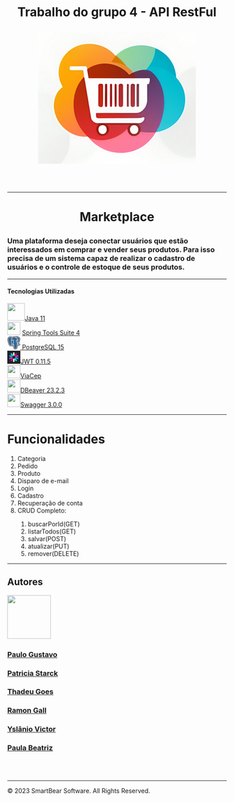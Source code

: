 # <p align="center">Trabalho do grupo 4 - API RestFul</p>
<p align="center">
<img src="https://github.com/patriciastarck/trabalho-em-grupo-g4/blob/main/grupo4/img/logo.png">
</p>



<br>
<br>
<hr>

# <p align="center">Marketplace</p>

<h3>Uma plataforma deseja conectar usuários que estão interessados em comprar e
vender seus produtos. Para isso precisa de um sistema capaz de realizar o cadastro
de usuários e o controle de estoque de seus produtos.</h3>
<hr>


<h4>Tecnologias Utilizadas</h4>
 <img src="https://github.com/eduardocs90/POO2023_Grupo6/assets/141193350/da426343-ad69-4070-af0e-b81ac4303722" height="40" width="40"><a href="https://www.oracle.com/br/java/technologies/javase/jdk11-archive-downloads.html">Java 11</a>
 <br>
 <img src="https://github.com/eduardocs90/POO2023_Grupo6/assets/141193350/0ae95b40-0108-4e12-9b64-b1c8d75ce611" height="30" width="30"> <a href="https://spring.io/tools">Spring Tools Suite 4</a>
 <br>
<a href="https://www.postgresql.org/"> <img src="https://github.com/patriciastarck/trabalho-em-grupo-g4/blob/main/postgresql.png" height="30" width="30"> PostgreSQL 15</a>
 <br>
 <a  href="https://jwt.io/"> <img src="https://github.com/patriciastarck/trabalho-em-grupo-g4/blob/main/logo_jwt.png" height="30" width="30">JWT 0.11.5</a>
 <br>
 <a href="https://viacep.com.br/"><img src="https://cdn.discordapp.com/attachments/1135259300361674943/1166077679427129525/Sem_titulo.png?ex=65492d77&is=6536b877&hm=d0b410374a4d15625e079a49567c8d4e79ca36f52d4c69b92c9d56d15be38b09&" height="30" width="30">ViaCep</a>
 <br>
<a href="https://dbeaver.io/"> <img src="https://cdn.discordapp.com/attachments/1135259300361674943/1166078264205389925/dbeaver.256x253.png?ex=65492e02&is=6536b902&hm=aeb9ec430cee817c84c84a8202fbeb929fd468dff150bac31d3d8d94160e0ac3&" height="30" width="30">DBeaver 23.2.3</a>
<br>
 <a href="https://swagger.io/"><img src="https://cdn.discordapp.com/attachments/1135259300361674943/1166078264457043968/swagger.png?ex=65492e02&is=6536b902&hm=44cc62e6db2ccb497ce0a48ee9e4e471a34ad33a602ee14e42511064ab1d84f4&" height="30" width="30">Swagger 3.0.0</a>
 <hr>

# Funcionalidades
<ol>
 <li>Categoria</li>
 <li>Pedido</li>
 <li>Produto</li>
 <li>Disparo de e-mail</li>
 <li>Login</li>
 <li>Cadastro</li>
 <li>Recuperação de conta</li>
 <li>CRUD Completo: </li>
  <ol>
   <li>buscarPorId(GET)</li>
   <li>listarTodos(GET)</li>
   <li>salvar(POST)</li>
   <li>atualizar(PUT)</li>
   <li>remover(DELETE)</li>
  </ol>
</ol>

 <hr>

<h2>Autores</h2>  
<img src="https://cdn.discordapp.com/attachments/1135262336819679372/1140675577733464254/github-logo-git-hub-icon-with-text-on-white-and-black-background-free-vector_2-removebg-preview.png" height="100" width="100"> <h3> <a href="https://github.com/paulotuler001">Paulo Gustavo</a></h3>  <h3><a href="https://github.com/patriciastarck">Patricia Starck</a> </h3> <h3><a href="https://github.com/ThadeuGoes">Thadeu Goes</a> </h3> <h3><a href="https://github.com/RGOC12">Ramon Gall</a> </h3> <h3><a href="https://github.com/yslanio-victor">Yslânio Victor</a></h3>  <h3><a href="https://github.com/paulabeatrizoliveira">Paula Beatriz</a></h3>
<br>
<br>
<hr>
<p>© 2023 SmartBear Software. All Rights Reserved.</p>
